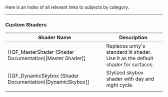 Here is an index of all relevant links to subjects by category.


---
### Custom Shaders

| Shader Name                                                | Description                                                                      |
| ---------------------------------------------------------- | -------------------------------------------------------------------------------- |
| [[QF_MasterShader (Shader Documentation)\|Master Shader]]  | Replaces unity's standard lit shader. Use it as the default shader for surfaces. |
| [[QF_DynamicSkybox (Shader Documentation)\|DynamicSkybox]] | Stylized skybox shader with day and night cycle.                                 |
|                                                            |                                                                                  |
